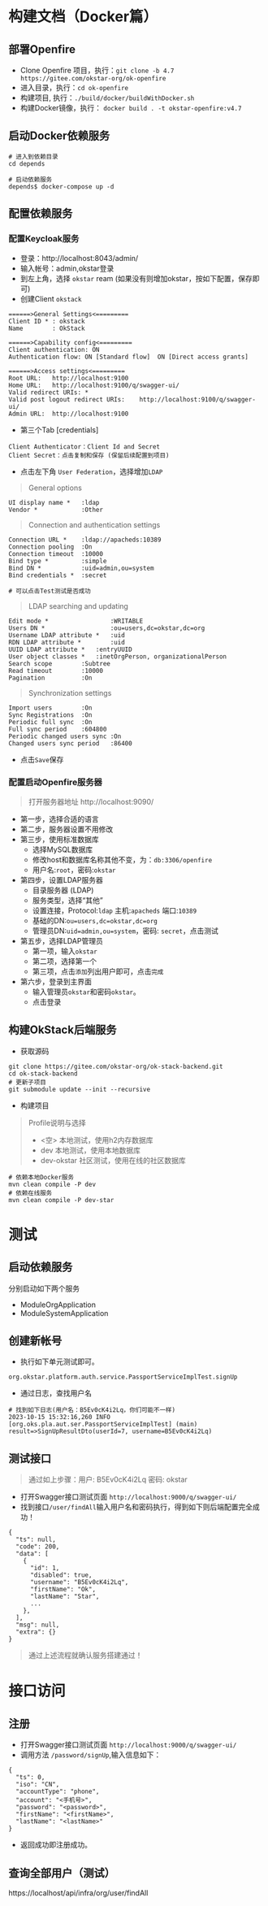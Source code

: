 # 构建文档（Docker篇）

## 部署Openfire
- Clone Openfire 项目，执行：`git clone -b 4.7 https://gitee.com/okstar-org/ok-openfire`
- 进入目录，执行：`cd ok-openfire`
- 构建项目, 执行：`./build/docker/buildWithDocker.sh`
- 构建Docker镜像，执行： `docker build . -t okstar-openfire:v4.7`

## 启动Docker依赖服务
```shell
# 进入到依赖目录
cd depends

# 启动依赖服务
depends$ docker-compose up -d
```

## 配置依赖服务
### 配置Keycloak服务
- 登录：http://localhost:8043/admin/
- 输入帐号：admin,okstar登录
- 到左上角，选择 `okstar` ream (如果没有则增加okstar，按如下配置，保存即可)
- 创建Client `okstack`
```text
======>General Settings<=========
Client ID * : okstack
Name        : OkStack

======>Capability config<=========
Client authentication: ON
Authentication flow: ON [Standard flow]  ON [Direct access grants]

======>Access settings<=========
Root URL:   http://localhost:9100
Home URL:   http://localhost:9100/q/swagger-ui/
Valid redirect URIs: *
Valid post logout redirect URIs:    http://localhost:9100/q/swagger-ui/
Admin URL:  http://localhost:9100
```
- 第三个Tab [credentials]
```text
Client Authenticator：Client Id and Secret 
Client Secret：点击复制和保存 (保留后续配置到项目) 
```
- 点击左下角  `User Federation`，选择增加`LDAP`
> General options
```text
UI display name *   :ldap 
Vendor *            :Other
```
> Connection and authentication settings
```text
Connection URL *    :ldap://apacheds:10389
Connection pooling  :On
Connection timeout  :10000
Bind type *         :simple
Bind DN *           :uid=admin,ou=system
Bind credentials *  :secret

# 可以点击Test测试是否成功
```
> LDAP searching and updating
```text
Edit mode *                 :WRITABLE
Users DN *                  :ou=users,dc=okstar,dc=org
Username LDAP attribute *   :uid
RDN LDAP attribute *        :uid
UUID LDAP attribute *   :entryUUID
User object classes *   :inetOrgPerson, organizationalPerson
Search scope        :Subtree
Read timeout        :10000
Pagination          :On
```

> Synchronization settings

```text
Import users        :On
Sync Registrations  :On
Periodic full sync  :On
Full sync period    :604800
Periodic changed users sync :On
Changed users sync period   :86400
```
- 点击`Save`保存

### 配置启动Openfire服务器
> 打开服务器地址 http://localhost:9090/
- 第一步，选择合适的语言
- 第二步，服务器设置不用修改
- 第三步，使用标准数据库
  - 选择MySQL数据库
  - 修改host和数据库名称其他不变，为：`db:3306/openfire`
  - 用户名:`root`，密码:`okstar`
- 第四步，设置LDAP服务器
  - 目录服务器 (LDAP)
  - 服务类型，选择“其他”
  - 设置连接，Protocol:`ldap`	主机:`apacheds`	端口:`10389`
  - 基础的DN:`ou=users,dc=okstar,dc=org`
  - 管理员DN:`uid=admin,ou=system`，密码: `secret`，点击测试
- 第五步，选择LDAP管理员
  - 第一项，输入`okstar`
  - 第二项，选择第一个
  - 第三项，点击`添加`列出用户即可，点击`完成`
- 第六步，登录到主界面
  - 输入管理员`okstar`和密码`okstar`。
  - 点击登录


## 构建OkStack后端服务
- 获取源码
```shell
git clone https://gitee.com/okstar-org/ok-stack-backend.git
cd ok-stack-backend
# 更新子项目
git submodule update --init --recursive
```

- 构建项目
> Profile说明与选择
> - <空> 本地测试，使用h2内存数据库
> - dev 本地测试，使用本地数据库
> - dev-okstar 社区测试，使用在线的社区数据库
```shell
# 依赖本地Docker服务
mvn clean compile -P dev
# 依赖在线服务
mvn clean compile -P dev-star
```

# 测试
## 启动依赖服务
分别启动如下两个服务
- ModuleOrgApplication
- ModuleSystemApplication

## 创建新帐号
- 执行如下单元测试即可。
```shell
org.okstar.platform.auth.service.PassportServiceImplTest.signUp
```
- 通过日志，查找用户名
```shell
# 找到如下日志(用户名：B5Ev0cK4i2Lq，你们可能不一样)
2023-10-15 15:32:16,260 INFO  [org.oks.pla.aut.ser.PassportServiceImplTest] (main) result=>SignUpResultDto(userId=7, username=B5Ev0cK4i2Lq)
```

## 测试接口
> 通过如上步骤：用户: B5Ev0cK4i2Lq 密码: okstar
- 打开Swagger接口测试页面 `http://localhost:9000/q/swagger-ui/`
- 找到接口`/user/findAll`输入用户名和密码执行，得到如下则后端配置完全成功！
```text
{
  "ts": null,
  "code": 200,
  "data": [
    {
      "id": 1,
      "disabled": true,
      "username": "B5Ev0cK4i2Lq",
      "firstName": "Ok",
      "lastName": "Star",
      ...
    },
  ],
  "msg": null,
  "extra": {}
}
```
> 通过上述流程就确认服务搭建通过！

# 接口访问

## 注册
- 打开Swagger接口测试页面 `http://localhost:9000/q/swagger-ui/`
- 调用方法 `/password/signUp`,输入信息如下：
```text
{
  "ts": 0,
  "iso": "CN",
  "accountType": "phone",
  "account": "<手机号>",
  "password": "<password>",
  "firstName": "<firstName>",
  "lastName": "<lastName>"
}
```
- 返回成功即注册成功。

## 查询全部用户（测试）
https://localhost/api/infra/org/user/findAll
